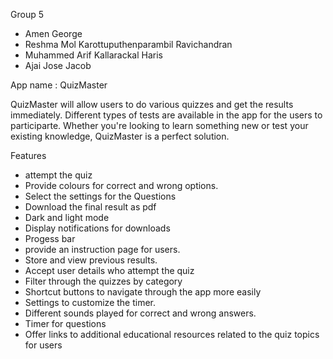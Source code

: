 Group 5

* Amen George
* Reshma Mol Karottuputhenparambil Ravichandran
* Muhammed Arif Kallarackal Haris
* Ajai Jose Jacob

App name : QuizMaster

QuizMaster will allow users to do various quizzes and get the results immediately. Different types of tests are available in the app for the users to participarte. Whether you're looking to learn something new or test your existing knowledge, QuizMaster is a perfect solution.

Features

* attempt the quiz
* Provide colours for correct and wrong options.
* Select the settings for the Questions
* Download the final result as pdf
* Dark and light mode
* Display notifications for downloads
* Progess bar
* provide an instruction page for users.
* Store and view previous results.
* Accept user details who attempt the quiz
* Filter through the quizzes by category
* Shortcut buttons to navigate through the app more easily
* Settings to customize the timer.
* Different sounds played for correct and wrong answers.
* Timer for questions
* Offer links to additional educational resources related to the quiz topics for users